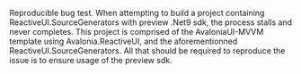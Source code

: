Reproducible bug test.
When attempting to build a project containing ReactiveUI.SourceGenerators with preview .Net9 sdk, the process stalls and never completes.
This project is comprised of the AvaloniaUI-MVVM template using Avalonia.ReactiveUI, and the aforementionned ReactiveUI.SourceGenerators.
All that should be required to reproduce the issue is to ensure usage of the preview sdk.
